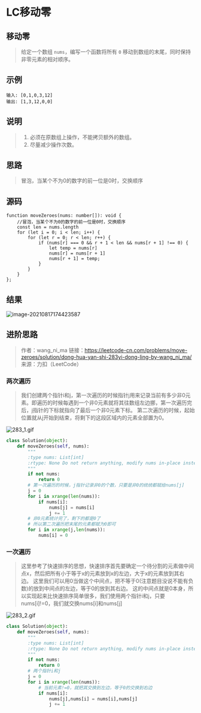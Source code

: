 # LC移动零

## 移动零

> 给定一个数组 `nums`，编写一个函数将所有 `0` 移动到数组的末尾，同时保持非零元素的相对顺序。

## 示例

```
输入: [0,1,0,3,12]
输出: [1,3,12,0,0]
```

## 说明

> 1. 必须在原数组上操作，不能拷贝额外的数组。
> 2. 尽量减少操作次数。

## 思路

> 冒泡，当某个不为0的数字的前一位是0时，交换顺序

## 源码

```tsx
function moveZeroes(nums: number[]): void {
    //冒泡，当某个不为0的数字的前一位是0时，交换顺序
    const len = nums.length
    for (let i = 0; i < len; i++) {
        for (let r = 0; r < len; r++) {
            if (nums[r] === 0 && r + 1 < len && nums[r + 1] !== 0) {
                let temp = nums[r]
                nums[r] = nums[r + 1]
                nums[r + 1] = temp;
            }
        }
    }
};
```

## 结果

![image-20210817174423587](https://pic-1255740060.cos.ap-shanghai.myqcloud.com/MarkDown/img/20210817174423.png)

## 进阶思路

> 作者：wang_ni_ma
> 链接：https://leetcode-cn.com/problems/move-zeroes/solution/dong-hua-yan-shi-283yi-dong-ling-by-wang_ni_ma/
> 来源：力扣（LeetCode）

### 两次遍历

> 我们创建两个指针i和j，第一次遍历的时候指针j用来记录当前有多少非0元素。即遍历的时候每遇到一个非0元素就将其往数组左边挪，第一次遍历完后，j指针的下标就指向了最后一个非0元素下标。
> 第二次遍历的时候，起始位置就从j开始到结束，将剩下的这段区域内的元素全部置为0。

![283_1.gif](https://pic-1255740060.cos.ap-shanghai.myqcloud.com/MarkDown/img/20210817175601.gif)

```python
class Solution(object):
	def moveZeroes(self, nums):
		"""
		:type nums: List[int]
		:rtype: None Do not return anything, modify nums in-place instead.
		"""
		if not nums:
			return 0
		# 第一次遍历的时候，j指针记录非0的个数，只要是非0的统统都赋给nums[j]	
		j = 0
		for i in xrange(len(nums)):
			if nums[i]:
				nums[j] = nums[i]
				j += 1
		# 非0元素统计完了，剩下的都是0了
		# 所以第二次遍历把末尾的元素都赋为0即可
		for i in xrange(j,len(nums)):
			nums[i] = 0

```

### 一次遍历

> 这里参考了快速排序的思想，快速排序首先要确定一个待分割的元素做中间点x，然后把所有小于等于x的元素放到x的左边，大于x的元素放到其右边。
> 这里我们可以用0当做这个中间点，把不等于0(注意题目没说不能有负数)的放到中间点的左边，等于0的放到其右边。
> 这的中间点就是0本身，所以实现起来比快速排序简单很多，我们使用两个指针i和j，只要nums[i]!=0，我们就交换nums[i]和nums[j]

![283_2.gif](https://pic-1255740060.cos.ap-shanghai.myqcloud.com/MarkDown/img/20210817175905.gif)

```py
class Solution(object):
	def moveZeroes(self, nums):
		"""
		:type nums: List[int]
		:rtype: None Do not return anything, modify nums in-place instead.
		"""
		if not nums:
			return 0
		# 两个指针i和j
		j = 0
		for i in xrange(len(nums)):
			# 当前元素!=0，就把其交换到左边，等于0的交换到右边
			if nums[i]:
				nums[j],nums[i] = nums[i],nums[j]
				j += 1

```

